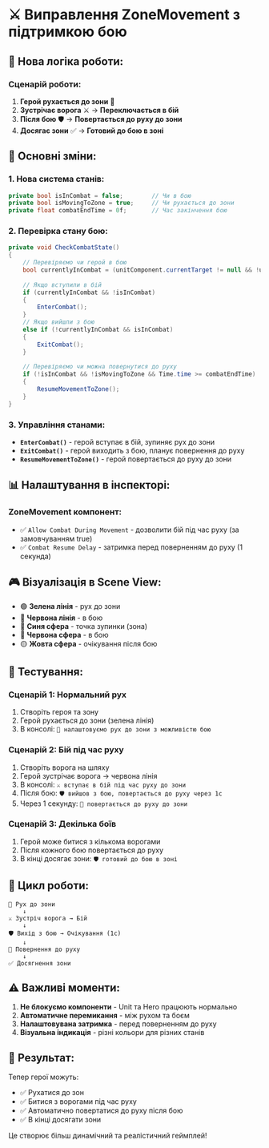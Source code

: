 # ⚔️ Виправлення ZoneMovement з підтримкою бою

## 🎯 **Нова логіка роботи:**

### **Сценарій роботи:**
1. **Герой рухається до зони** 🎯
2. **Зустрічає ворога** ⚔️ → **Переключається в бій**
3. **Після бою** 🛡️ → **Повертається до руху до зони**
4. **Досягає зони** ✅ → **Готовий до бою в зоні**

## 🔧 **Основні зміни:**

### **1. Нова система станів:**
```csharp
private bool isInCombat = false;        // Чи в бою
private bool isMovingToZone = true;     // Чи рухається до зони
private float combatEndTime = 0f;       // Час закінчення бою
```

### **2. Перевірка стану бою:**
```csharp
private void CheckCombatState()
{
    // Перевіряємо чи герой в бою
    bool currentlyInCombat = (unitComponent.currentTarget != null && !unitComponent.currentTarget.isDead);
    
    // Якщо вступили в бій
    if (currentlyInCombat && !isInCombat)
    {
        EnterCombat();
    }
    // Якщо вийшли з бою
    else if (!currentlyInCombat && isInCombat)
    {
        ExitCombat();
    }
    
    // Перевіряємо чи можна повернутися до руху
    if (!isInCombat && !isMovingToZone && Time.time >= combatEndTime)
    {
        ResumeMovementToZone();
    }
}
```

### **3. Управління станами:**
- **`EnterCombat()`** - герой вступає в бій, зупиняє рух до зони
- **`ExitCombat()`** - герой виходить з бою, планує повернення до руху
- **`ResumeMovementToZone()`** - герой повертається до руху до зони

## 📊 **Налаштування в інспекторі:**

### **ZoneMovement компонент:**
- ✅ `Allow Combat During Movement` - дозволити бій під час руху (за замовчуванням true)
- ✅ `Combat Resume Delay` - затримка перед поверненням до руху (1 секунда)

## 🎮 **Візуалізація в Scene View:**

- 🟢 **Зелена лінія** - рух до зони
- 🔴 **Червона лінія** - в бою
- 🔵 **Синя сфера** - точка зупинки (зона)
- 🔴 **Червона сфера** - в бою
- 🟡 **Жовта сфера** - очікування після бою

## 🧪 **Тестування:**

### **Сценарій 1: Нормальний рух**
1. Створіть героя та зону
2. Герой рухається до зони (зелена лінія)
3. В консолі: `🎯 налаштовуємо рух до зони з можливістю бою`

### **Сценарій 2: Бій під час руху**
1. Створіть ворога на шляху
2. Герой зустрічає ворога → червона лінія
3. В консолі: `⚔️ вступає в бій під час руху до зони`
4. Після бою: `🛡️ вийшов з бою, повертається до руху через 1с`
5. Через 1 секунду: `🎯 повертається до руху до зони`

### **Сценарій 3: Декілька боїв**
1. Герой може битися з кількома ворогами
2. Після кожного бою повертається до руху
3. В кінці досягає зони: `🛡️ готовий до бою в зоні`

## 🔄 **Цикл роботи:**

```
🎯 Рух до зони
    ↓
⚔️ Зустріч ворога → Бій
    ↓
🛡️ Вихід з бою → Очікування (1с)
    ↓
🎯 Повернення до руху
    ↓
✅ Досягнення зони
```

## ⚠️ **Важливі моменти:**

1. **Не блокуємо компоненти** - Unit та Hero працюють нормально
2. **Автоматичне перемикання** - між рухом та боєм
3. **Налаштовувана затримка** - перед поверненням до руху
4. **Візуальна індикація** - різні кольори для різних станів

## 🎉 **Результат:**

Тепер герої можуть:
- ✅ Рухатися до зон
- ✅ Битися з ворогами під час руху
- ✅ Автоматично повертатися до руху після бою
- ✅ В кінці досягати зони

Це створює більш динамічний та реалістичний геймплей! 